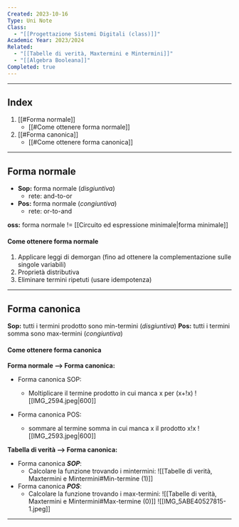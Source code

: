 ```yaml
---
Created: 2023-10-16
Type: Uni Note
Class:
  - "[[Progettazione Sistemi Digitali (class)]]"
Academic Year: 2023/2024
Related:
  - "[[Tabelle di verità, Maxtermini e Mintermini]]"
  - "[[Algebra Booleana]]"
Completed: true
---
```

---
## Index
1. [[#Forma normale]]
	- [[#Come ottenere forma normale]]
2. [[#Forma canonica]]
	-  [[#Come ottenere forma canonica]]

---
## Forma normale 
- **Sop:** forma normale (*disgiuntiva*)
	- rete: and-to-or
- **Pos:** forma normale (*congiuntiva*)
	- rete: or-to-and

**oss:** forma normale != [[Circuito ed espressione minimale|forma minimale]]

#### Come ottenere forma normale
1. Applicare leggi di demorgan (fino ad ottenere la complementazione sulle singole variabili)
2. Proprietà distributiva
3. Eliminare termini ripetuti (usare idempotenza)

---
## Forma canonica
**Sop:** tutti i termini prodotto sono min-termini (*disgiuntiva*)
**Pos:** tutti i termini somma sono max-termini (*congiuntiva*)

#### Come ottenere forma canonica
**Forma normale --> Forma canonica:**

- Forma canonica SOP: 
	- Moltiplicare il termine prodotto in cui manca x per (x+!x)
		![[IMG_2594.jpeg|600]]
	
- Forma canonica POS:
	- sommare al termine somma in cui manca x il prodotto x!x
		![[IMG_2593.jpeg|600]]

**Tabella di verità --> Forma canonica:**
- Forma canonica ***SOP***: 
	- Calcolare la funzione trovando i mintermini:
	![[Tabelle di verità, Maxtermini e Mintermini#Min-termine (1)]]
- Forma canonica ***POS***:
	- Calcolare la funzione trovando i max-termini: ![[Tabelle di verità, Maxtermini e Mintermini#Max-termine (0)]]
	![[IMG_5ABE40527815-1.jpeg]]


---